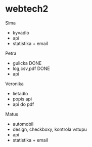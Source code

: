 # webtech2

Sima
- kyvadlo
- api
- statistika + email

Petra
- gulicka DONE
- log,csv,pdf DONE
- api

Veronika
- lietadlo
- popis api
- api do pdf

Matus
- automobil
- design, checkboxy, kontrola vstupu
- api
- statistika + email
